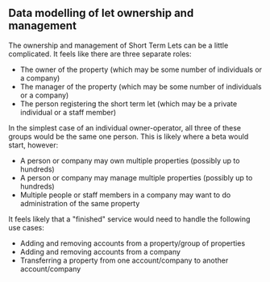 ## Data modelling of let ownership and management

The ownership and management of Short Term Lets can be a little complicated. It feels like there are three separate roles:
- The owner of the property (which may be some number of individuals or a company)
- The manager of the property (which may be some number of individuals or a company)
- The person registering the short term let (which may be a private individual or a staff member)

In the simplest case of an individual owner-operator, all three of these groups would be the same one person. This is likely where a beta would start, however:
- A person or company may own multiple properties (possibly up to hundreds)
- A person or company may manage multiple properties (possibly up to hundreds)
- Multiple people or staff members in a company may want to do administration of the same property

It feels likely that a "finished" service would need to handle the following use cases:
- Adding and removing accounts from a property/group of properties
- Adding and removing accounts from a company
- Transferring a property from one account/company to another account/company
